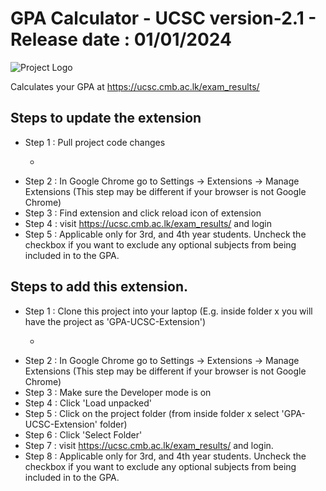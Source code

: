 # GPA Calculator - UCSC version-2.1 - Release date : 01/01/2024
![Project Logo](images/icon128.png)

Calculates  your GPA at https://ucsc.cmb.ac.lk/exam_results/

## Steps to update the extension
- Step 1 : Pull project code changes
    - ```bash git pull origin main
- Step 2 : In Google Chrome go to Settings -> Extensions -> Manage Extensions (This step may be different if your browser is not Google Chrome)
- Step 3 : Find extension and click reload icon of extension
- Step 4 : visit https://ucsc.cmb.ac.lk/exam_results/ and login
- Step 5 : Applicable only for 3rd, and 4th year students. Uncheck the checkbox if you want to exclude any optional subjects from being included in to the GPA.

## Steps to add this extension.
- Step 1 : Clone this project into your laptop (E.g. inside folder x you will have the project as 'GPA-UCSC-Extension')
    - ```bash git clone https://github.com/FarzanFrost/GPA-UCSC-Extension.git
- Step 2 : In Google Chrome go to Settings -> Extensions -> Manage Extensions (This step may be different if your browser is not Google Chrome)
- Step 3 : Make sure the Developer mode is on
- Step 4 : Click 'Load unpacked'
- Step 5 : Click on the project folder (from inside folder x select 'GPA-UCSC-Extension' folder)
- Step 6 : Click 'Select Folder'
- Step 7 : visit https://ucsc.cmb.ac.lk/exam_results/ and login.
- Step 8 : Applicable only for 3rd, and 4th year students. Uncheck the checkbox if you want to exclude any optional subjects from being included in to the GPA.
